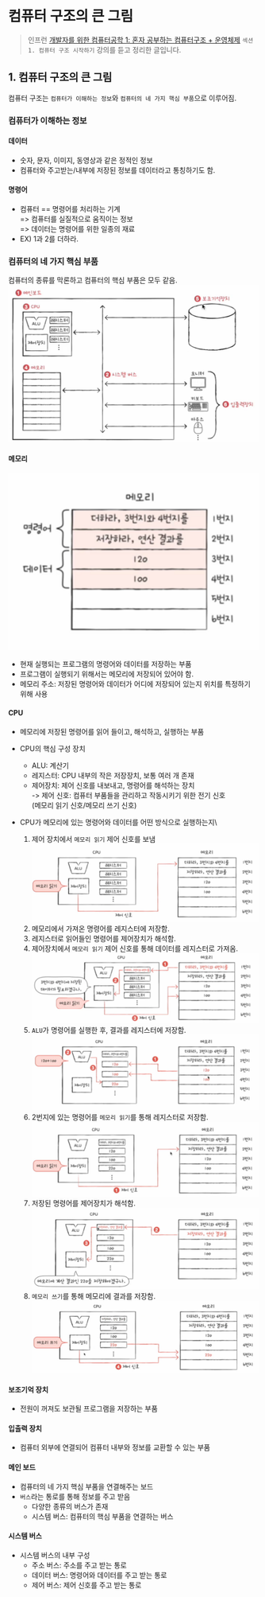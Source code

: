 # 컴퓨터 구조의 큰 그림

> 인프런 [개발자를 위한 컴퓨터공학 1: 혼자 공부하는 컴퓨터구조 + 운영체제](https://www.inflearn.com/course/%ED%98%BC%EC%9E%90-%EA%B3%B5%EB%B6%80%ED%95%98%EB%8A%94-%EC%BB%B4%ED%93%A8%ED%84%B0%EA%B5%AC%EC%A1%B0-%EC%9A%B4%EC%98%81%EC%B2%B4%EC%A0%9C) `섹션 1. 컴퓨터 구조 시작하기` 강의를 듣고 정리한 글입니다.

## 1. 컴퓨터 구조의 큰 그림

컴퓨터 구조는 `컴퓨터가 이해하는 정보`와 `컴퓨터의 네 가지 핵심 부품`으로 이루어짐.

### 컴퓨터가 이해하는 정보

#### 데이터

* 숫자, 문자, 이미지, 동영상과 같은 정적인 정보
* 컴퓨터와 주고받는/내부에 저장된 정보를 데이터라고 통칭하기도 함.

#### 명령어

* 컴퓨터 == 명령어를 처리하는 기계\
  \=> 컴퓨터를 실질적으로 움직이는 정보\
  \=> 데이터는 명령어를 위한 일종의 재료
* EX) 1과 2를 더하라.

### 컴퓨터의 네 가지 핵심 부품

컴퓨터의 종류를 막론하고 컴퓨터의 핵심 부품은 모두 같음. ![Alt text](../Computer%20Architecture/image/1-%EC%BB%B4%ED%93%A8%ED%84%B0-%EA%B5%AC%EC%A1%B0%EC%9D%98-%ED%81%B0-%EA%B7%B8%EB%A6%BC/1.png)

#### 메모리

![Alt text](../Computer%20Architecture/image/1-%EC%BB%B4%ED%93%A8%ED%84%B0-%EA%B5%AC%EC%A1%B0%EC%9D%98-%ED%81%B0-%EA%B7%B8%EB%A6%BC/2.png)

* 현재 실행되는 프로그램의 명령어와 데이터를 저장하는 부품
* 프로그램이 실행되기 위해서는 메모리에 저장되어 있어야 함.
* 메모리 주소: 저장된 명령어와 데이터가 어디에 저장되어 있는지 위치를 특정하기 위해 사용

#### CPU

* 메모리에 저장된 명령어를 읽어 들이고, 해석하고, 실행하는 부품
* CPU의 핵심 구성 장치
  * ALU: 계산기
  * 레지스터: CPU 내부의 작은 저장장치, 보통 여러 개 존재
  * 제어장치: 제어 신호를 내보내고, 명령어를 해석하는 장치\
    \-> 제어 신호: 컴퓨터 부품들을 관리하고 작동시키기 위한 전기 신호\
    (메모리 읽기 신호/메모리 쓰기 신호)
* CPU가 메모리에 있는 명령어와 데이터를 어떤 방식으로 실행하는지\

  1. 제어 장치에서 `메모리 읽기` 제어 신호를 보냄 ![Alt text](../Computer%20Architecture/image/1-%EC%BB%B4%ED%93%A8%ED%84%B0-%EA%B5%AC%EC%A1%B0%EC%9D%98-%ED%81%B0-%EA%B7%B8%EB%A6%BC/3.png)
  2. 메모리에서 가져온 명령어를 레지스터에 저장함.
  3. 레지스터로 읽어들인 명령어를 제어장치가 해석함.
  4. 제어장치에서 `메모리 읽기` 제어 신호를 통해 데이터를 레지스터로 가져옴. ![Alt text](../Computer%20Architecture/image/1-%EC%BB%B4%ED%93%A8%ED%84%B0-%EA%B5%AC%EC%A1%B0%EC%9D%98-%ED%81%B0-%EA%B7%B8%EB%A6%BC/4.png)
  5. `ALU`가 명령어를 실행한 후, 결과를 레지스터에 저장함. ![Alt text](../Computer%20Architecture/image/1-%EC%BB%B4%ED%93%A8%ED%84%B0-%EA%B5%AC%EC%A1%B0%EC%9D%98-%ED%81%B0-%EA%B7%B8%EB%A6%BC/5.png)
  6. 2번지에 있는 명령어를 `메모리 읽기`를 통해 레지스터로 저장함. ![Alt text](../Computer%20Architecture/image/1-%EC%BB%B4%ED%93%A8%ED%84%B0-%EA%B5%AC%EC%A1%B0%EC%9D%98-%ED%81%B0-%EA%B7%B8%EB%A6%BC/6.png)
  7. 저장된 명령어를 제어장치가 해석함. ![Alt text](../Computer%20Architecture/image/1-%EC%BB%B4%ED%93%A8%ED%84%B0-%EA%B5%AC%EC%A1%B0%EC%9D%98-%ED%81%B0-%EA%B7%B8%EB%A6%BC/7.png)
  8. `메모리 쓰기`를 통해 메모리에 결과를 저장함. ![Alt text](../Computer%20Architecture/image/1-%EC%BB%B4%ED%93%A8%ED%84%B0-%EA%B5%AC%EC%A1%B0%EC%9D%98-%ED%81%B0-%EA%B7%B8%EB%A6%BC/8.png)

#### 보조기억 장치

* 전원이 꺼져도 보관될 프로그램을 저장하는 부품

#### 입출력 장치

* 컴퓨터 외부에 연결되어 컴퓨터 내부와 정보를 교환할 수 있는 부품

#### 메인 보드

* 컴퓨터의 네 가지 핵심 부품을 연결해주는 보드
* `버스`라는 통로를 통해 정보를 주고 받음
  * 다양한 종류의 버스가 존재
  * 시스템 버스: 컴퓨터의 핵심 부품을 연결하는 버스

#### 시스템 버스

* 시스템 버스의 내부 구성
  * 주소 버스: 주소를 주고 받는 통로
  * 데이터 버스: 명령어와 데이터를 주고 받는 통로
  * 제어 버스: 제어 신호를 주고 받는 통로
